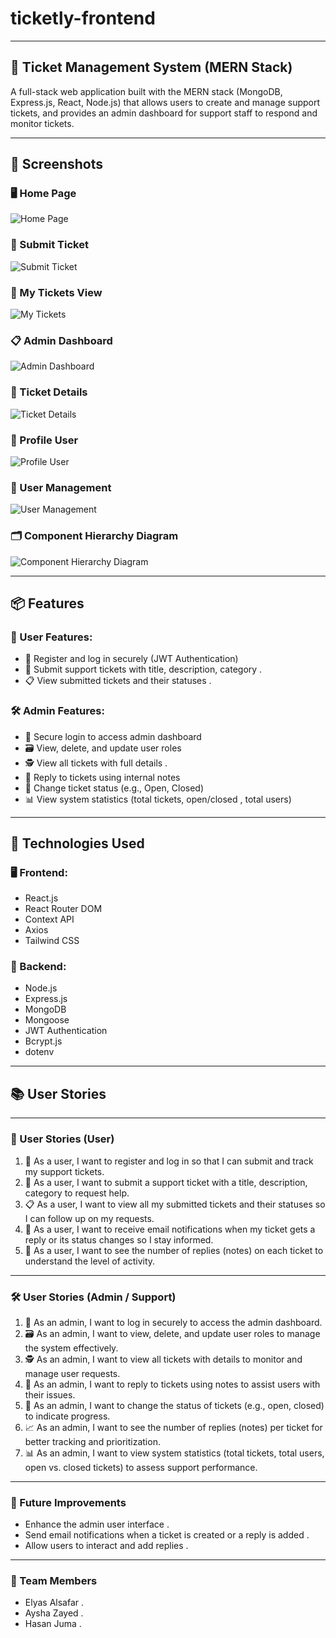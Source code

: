 # ticketly-frontend

---

## 🎫 Ticket Management System (MERN Stack)

A full-stack web application built with the MERN stack (MongoDB, Express.js, React, Node.js) that allows users to create and manage support tickets, and provides an admin dashboard for support staff to respond and monitor tickets.

---

## 📸 Screenshots

### 🖥️ Home Page
![Home Page](./screenshots/homepage.png)

### 🧾 Submit Ticket
![Submit Ticket](./screenshots/submit-ticket.png)

### 📂 My Tickets View
![My Tickets](./screenshots/my-tickets.png)

### 📋 Admin Dashboard
![Admin Dashboard](./screenshots/admin-dashboard.png)

### 📝 Ticket Details
![Ticket Details](./screenshots/Ticket-Det.png)

### 👤 Profile User
![Profile User](./screenshots/Profile-User.png)

### 👥 User Management
![User Management](./screenshots/User-Managment.png)

### 🗂️ Component Hierarchy Diagram
![Component Hierarchy Diagram](./screenshots/Component-heirarchy-diagram.png)

---

## 📦 Features

### 👤 User Features:
- 📝 Register and log in securely (JWT Authentication)
- 📨 Submit support tickets with title, description, category .
- 📋 View submitted tickets and their statuses .

### 🛠️ Admin Features:
- 🔐 Secure login to access admin dashboard
- 🗃️ View, delete, and update user roles
- 🕵️ View all tickets with full details . 
- 💬 Reply to tickets using internal notes
- 🔄 Change ticket status (e.g., Open, Closed)
- 📊 View system statistics (total tickets, open/closed , total users)

---

## 📌 Technologies Used

### 🖥️ Frontend:
- React.js 
- React Router DOM 
- Context API 
- Axios 
- Tailwind CSS 


### 🔧 Backend:
- Node.js 
- Express.js 
- MongoDB 
- Mongoose 
- JWT Authentication 
- Bcrypt.js 
- dotenv 

---

## 📚 User Stories

---

### 👥 User Stories (User)

1. 👤 As a user, I want to register and log in so that I can submit and track my support tickets.  
2. 📨 As a user, I want to submit a support ticket with a title, description, category to request help.
3. 📋 As a user, I want to view all my submitted tickets and their statuses so I can follow up on my requests.  
4. 📧 As a user, I want to receive email notifications when my ticket gets a reply or its status changes so I stay informed.  
5. 🔁 As a user, I want to see the number of replies (notes) on each ticket to understand the level of activity.

---

### 🛠 User Stories (Admin / Support)

1. 🔐 As an admin, I want to log in securely to access the admin dashboard.  
2. 🗃️ As an admin, I want to view, delete, and update user roles to manage the system effectively.  
3. 🕵️ As an admin, I want to view all tickets with details to monitor and manage user requests.  
4. 💬 As an admin, I want to reply to tickets using notes to assist users with their issues.  
5. 🔄 As an admin, I want to change the status of tickets (e.g., open, closed) to indicate progress.  
6. 📈 As an admin, I want to see the number of replies (notes) per ticket for better tracking and prioritization.  
7. 📊 As an admin, I want to view system statistics (total tickets, total users, open vs. closed tickets) to assess support performance.

---

### 🚀 Future Improvements

- Enhance the admin user interface .
- Send email notifications when a ticket is created or a reply is added .
- Allow users to interact and add replies .

---

### 👥 Team Members
- Elyas Alsafar .
- Aysha Zayed . 
- Hasan Juma .
